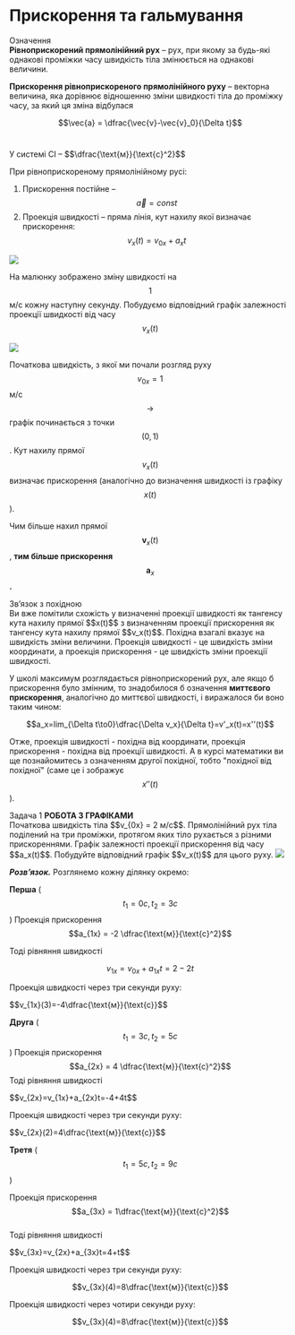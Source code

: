 # Прискорення та гальмування

<div class="eoz-wrap">
<span class="eoz">Означення</span>
<div class="eoz-text">
<b>Рівноприскорений прямолінійний рух</b> – рух, при якому за будь-які однакові проміжки часу швидкість тіла змінюється на однакові величини.
<p></p>
<b>Прискорення рівноприскореного прямолінійного руху</b> – векторна величина, яка дорівнює відношенню зміни швидкості тіла до проміжку часу, за який ця зміна відбулася

$$\vec{a} = \dfrac{\vec{v}-\vec{v}_0}{\Delta t}$$<br>


<p>У системі СІ – $$\dfrac{\text{м}}{\text{с}^2}$$</p>

</div>
</div>

При рівноприскореному прямолінійному русі:
1. Прискорення постійне – $$\vec{a}=const$$
2. Проекція швидкості – пряма лінія, кут нахилу якої визначає прискорення:
$$v_x(t)=v_{0x}+a_xt$$

<img class="image"  src="https://rawgit.com/chudaol/ed-era-book-physics/master/images/chapter_2/3.svg" />

На малюнку зображено зміну швидкості на $$1$$ м/с кожну наступну секунду. Побудуємо відповідний графік залежності проекції швидкості від часу $$v_x(t)$$

<img class="image"  src="https://rawgit.com/chudaol/ed-era-book-physics/master/images/chapter_2/4.svg" />

Початкова швидкість, з якої ми почали розгляд руху $$v_{0x}= 1$$ м/с $$\rightarrow$$ графік починається з точки $$(0,1)$$. Кут нахилу прямої $$v_x(t)$$ визначає прискорення (аналогічно до визначення швидкості із графіку $$x(t)$$).

<p1>Чим більше нахил прямої</p1> $$\boldsymbol v_x(t)$$, <b>тим більше прискорення</b> $$\boldsymbol a_x$$<b>.</b>


<div class="add-wrap">
<span class="add">Зв’язок з похідною</span>
<div class="add-text">
Ви вже помітили схожість у визначенні проекції швидкості як тангенсу кута нахилу прямої $$x(t)$$ з визначенням проекції прискорення як тангенсу кута нахилу прямої $$v_x(t)$$. Похідна взагалі вказує на швидкість зміни величини. Проекція швидкості - це швидкість зміни координати, а проекція прискорення - це швидкість зміни проекції швидкості.

У школі максимум розглядається рівноприскорений рух, але якщо б прискорення було змінним, то знадобилося б означення <b>миттєвого прискорення</b>, аналогічно до миттєвої швидкості, і виражалося би воно таким чином:

$$a_x=lim_{\Delta t\to0}\dfrac{\Delta v_x}{\Delta t}=v'_x(t)=x''(t)$$

Отже, проекція швидкості - похідна від координати, проекція прискорення - похідна від проекції швидкості. А в курсі математики ви ще познайомитесь з означенням другої похідної, тобто "похідної від похідної" (саме це і зображує $$x''(t)$$).
</div>
</div>


<div class="task-wrap">
<span class="task">Задача 1</span> <b>РОБОТА З ГРАФІКАМИ</b>
<div class="task-text">
Початкова швидкість тіла $$v_{0x} = 2 м/с$$. Прямолінійний рух тіла поділений на три проміжки, протягом яких тіло рухається з різними прискореннями. Графік залежності проекції прискорення від часу $$a_x(t)$$. Побудуйте відповідний графік $$v_x(t)$$ для цього руху.

<img class="image"  src="https://rawgit.com/chudaol/ed-era-book-physics/master/images/chapter_2/5.svg" />


<b><i>Розв’язок.</i></b> Розглянемо кожну ділянку окремо: <br>

<b>Перша</b> ($$t_1 = 0c, t_2 = 3c$$)
Проекція прискорення $$a_{1x} = -2 \dfrac{\text{м}}{\text{c}^2}$$

Тоді рівняння швидкості

$$v_{1x}=v_{0x}+a_{1x}t=2-2t$$

Проекція швидкості через три секунди руху:<br>

<p>$$v_{1x}(3)=-4\dfrac{\text{м}}{\text{c}}$$</p>

<b>Друга</b> ($$t_1 = 3c, t_2 = 5c$$)
Проекція прискорення $$a_{2x} = 4 \dfrac{\text{м}}{\text{c}^2}$$
Тоді рівняння швидкості <br>

<p>$$v_{2x}=v_{1x}+a_{2x}t=-4+4t$$</p>

Проекція швидкості через три секунди руху:<br>
<p>$$v_{2x}(2)=4\dfrac{\text{м}}{\text{c}}$$</p>

<b>Третя</b> ($$t_1 = 5c, t_2 = 9c$$)<br>

Проекція прискорення $$a_{3x} = 1\dfrac{\text{м}}{\text{c}^2}$$<br>
Тоді рівняння швидкості <br>

<p>$$v_{3x}=v_{2x}+a_{3x}t=4+t$$</p>

Проекція швидкості через три секунди руху:<br> <p>$$v_{3x}(4)=8\dfrac{\text{м}}{\text{c}}$$</p>
Проекція швидкості через чотири секунди руху:<br> <p>$$v_{3x}(4)=8\dfrac{\text{м}}{\text{c}}$$</p>
</div>
</div>



	